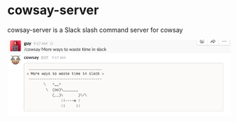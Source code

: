 # cowsay-server
cowsay-server is a Slack slash command server for cowsay

![Sample](/image/sample.png)
